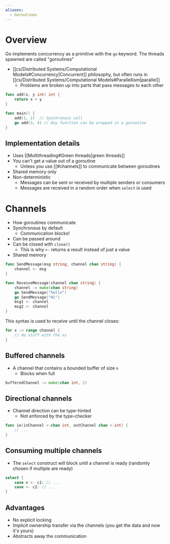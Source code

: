 ```yaml
---
aliases:
  - Goroutines
---
```

# Overview
Go implements concurrency as a primitive with the `go` keyword. The threads spawned are called "goroutines"

- [[cs/Distributed Systems/Computational Models#Concurrency|Concurrent]] philosophy, but often runs in [[cs/Distributed Systems/Computational Models#Parallellism|parallel]]
	- Problems are broken up into parts that pass messages to each other
```go
func add(x, y int) int {
	return x + y
}

func main() {
	add(1, 2)  // Synchronous call
	go add(3, 4) // Any function can be wrapped in a goroutine
}
```

## Implementation details
- Uses [[Multithreading#Green threads|green threads]]
- You can't get a value out of a goroutine
	- Unless you use [[#channels]] to communicate between goroutines
- Shared memory only
- Non-deterministic
	- Messages can be sent or received by multiple senders or consumers
	- Messages are received in a random order when `select` is used

# Channels
- How goroutines communicate
- Synchronous by default
	- Communication blocks!
- Can be passed around
- Can be closed with `close()`
	- This is why `<-` returns a result instead of just a value
- Shared memory

```go
func SendMessage(msg string, channel chan string) {
	channel <- msg
}

func ReceiveMessage(channel chan string) {
	channel := make(chan string)
	go SendMessage("hello")
	go SendMessage("Hi")
	msg1 <- channel
	msg2 <- channel
}
```

This syntax is used to receive until the channel closes:
```go
for x := range channel {
	// do stuff with the xs
}
```

## Buffered channels
- A channel that contains a bounded buffer of size `n`
	- Blocks when full

```go
bufferedChannel := make(chan int, 2)
```

## Directional channels
- Channel direction can be type-hinted
	- Not enforced by the type-checker

```go
func io(inChannel <-chan int, outChannel chan <-int) {
	// ...
}
```

## Consuming multiple channels
- The `select` construct will block until a channel is ready (randomly chosen if multiple are ready)

```go
select {
	case x <- c1: // ...
	case <- c2: // ...
}
```

## Advantages
- No explicit locking
- Implicit ownership transfer via the channels (you get the data and now it's yours)
- Abstracts away the communication
